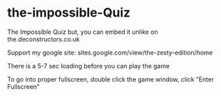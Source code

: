 # the-impossible-Quiz
The Impossible Quiz but, you can embed it unlike on the.deconstructors.co.uk 

Support my google site: sites.google.com/view/the-zesty-edition/home

There is a 5-7 sec loading before you can play the game

To go into proper fullscreen, double click the game window, click "Enter Fullscreen"
